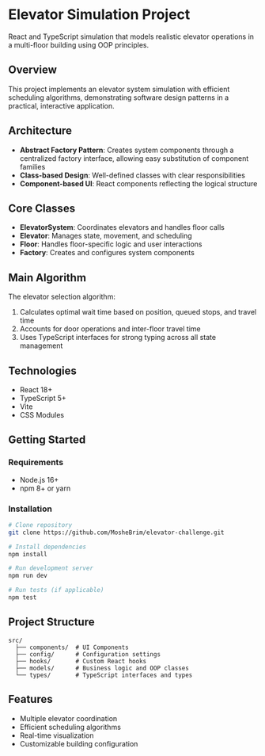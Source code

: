 # Elevator Simulation Project

React and TypeScript simulation that models realistic elevator operations in a multi-floor building using OOP principles.

## Overview

This project implements an elevator system simulation with efficient scheduling algorithms, demonstrating software design patterns in a practical, interactive application.

## Architecture

- **Abstract Factory Pattern**: Creates system components through a centralized factory interface, allowing easy substitution of component families
- **Class-based Design**: Well-defined classes with clear responsibilities
- **Component-based UI**: React components reflecting the logical structure

## Core Classes

- **ElevatorSystem**: Coordinates elevators and handles floor calls
- **Elevator**: Manages state, movement, and scheduling
- **Floor**: Handles floor-specific logic and user interactions
- **Factory**: Creates and configures system components

## Main Algorithm

The elevator selection algorithm:
1. Calculates optimal wait time based on position, queued stops, and travel time
2. Accounts for door operations and inter-floor travel time
3. Uses TypeScript interfaces for strong typing across all state management

## Technologies

- React 18+
- TypeScript 5+
- Vite
- CSS Modules

## Getting Started

### Requirements
- Node.js 16+
- npm 8+ or yarn

### Installation

```sh
# Clone repository
git clone https://github.com/MosheBrim/elevator-challenge.git

# Install dependencies
npm install

# Run development server
npm run dev

# Run tests (if applicable)
npm test
```

## Project Structure

```
src/
  ├── components/  # UI Components
  ├── config/      # Configuration settings
  ├── hooks/       # Custom React hooks
  ├── models/      # Business logic and OOP classes
  └── types/       # TypeScript interfaces and types
```

## Features

- Multiple elevator coordination
- Efficient scheduling algorithms
- Real-time visualization
- Customizable building configuration